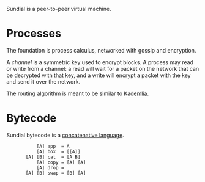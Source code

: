 Sundial is a peer-to-peer virtual machine.

# Processes
The foundation is process calculus, networked with gossip and
encryption.

A *channel* is a symmetric key used to encrypt blocks. A process may
read or write from a channel: a read will wait for a packet on the
network that can be decrypted with that key, and a write will encrypt
a packet with the key and send it over the network.

The routing algorithm is meant to be similar to
[Kademlia](https://en.wikipedia.org/wiki/Kademlia).

# Bytecode
Sundial bytecode is a [concatenative language](http://tunes.org/~iepos/joy.html).

``` 
           [A] app  = A
           [A] box  = [[A]]
       [A] [B] cat  = [A B]
           [A] copy = [A] [A]
           [A] drop =
       [A] [B] swap = [B] [A]
```

